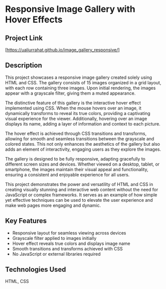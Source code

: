 # Responsive Image Gallery with Hover Effects

## Project Link

[https://ualiurrahat.github.io/image_gallery_responsive/]

## Description

This project showcases a responsive image gallery created solely using HTML and CSS. The gallery consists of 15 images organized in a grid layout, with each row containing three images. Upon initial rendering, the images appear with a grayscale filter, giving them a muted appearance.

The distinctive feature of this gallery is the interactive hover effect implemented using CSS. When the mouse hovers over an image, it dynamically transforms to reveal its true colors, providing a captivating visual experience for the viewer. Additionally, hovering over an image displays its name, adding a layer of information and context to each picture.

The hover effect is achieved through CSS transitions and transforms, allowing for smooth and seamless transitions between the grayscale and colored states. This not only enhances the aesthetics of the gallery but also adds an element of interactivity, engaging users as they explore the images.

The gallery is designed to be fully responsive, adapting gracefully to different screen sizes and devices. Whether viewed on a desktop, tablet, or smartphone, the images maintain their visual appeal and functionality, ensuring a consistent and enjoyable experience for all users.

This project demonstrates the power and versatility of HTML and CSS in creating visually stunning and interactive web content without the need for JavaScript or complex frameworks. It serves as an example of how simple yet effective techniques can be used to elevate the user experience and make web pages more engaging and dynamic.

## Key Features

- Responsive layout for seamless viewing across devices
- Grayscale filter applied to images initially
- Hover effect reveals true colors and displays image name
- Smooth transitions and transforms achieved with CSS
- No JavaScript or external libraries required

## Technologies Used

HTML, CSS
